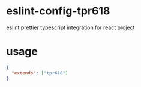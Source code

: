 # eslint-config-tpr618
eslint prettier typescript integration for react project 


# usage

```json
{
  "extends": ["tpr618"]
}
```